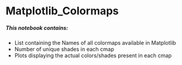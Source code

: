# Matplotlib_Colormaps

##### This notebook contains:
* List containing the Names of all colormaps available in Matplotlib
* Number of unique shades in each cmap
* Plots displaying the actual colors/shades present in each cmap
